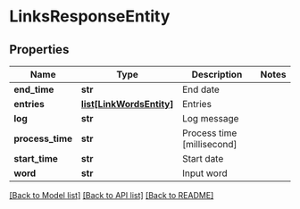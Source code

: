 # LinksResponseEntity

## Properties
Name | Type | Description | Notes
------------ | ------------- | ------------- | -------------
**end_time** | **str** | End date | 
**entries** | [**list[LinkWordsEntity]**](LinkWordsEntity.md) | Entries | 
**log** | **str** | Log message | 
**process_time** | **str** | Process time [millisecond] | 
**start_time** | **str** | Start date | 
**word** | **str** | Input word | 

[[Back to Model list]](../README.md#documentation-for-models) [[Back to API list]](../README.md#documentation-for-api-endpoints) [[Back to README]](../README.md)



